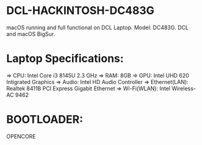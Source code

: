 # DCL-HACKINTOSH-DC483G
macOS running and full functional on DCL Laptop. Model: DC483G.
DCL and macOS BigSur.

# Laptop Specifications:
=> CPU: Intel Core i3 8145U 2.3 GHz
=> RAM: 8GB
=> GPU: Intel UHD 620 Intigrated Graphics
=> Audio: Intel HD Audio Controller
=> Ethernet(LAN): Realtek 8411B PCI Express Gigabit Ethernet
=> Wi-Fi(WLAN): Intel Wireless-AC 9462

# BOOTLOADER:
OPENCORE
